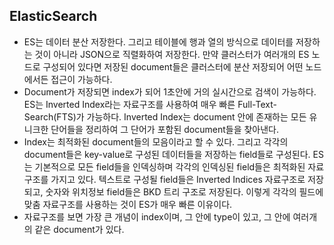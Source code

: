 ## ElasticSearch
* ES는 데이터 분산 저장한다. 그리고 테이블에 행과 열의 방식으로 데이터를 저장하는 것이 아니라 JSON으로 직렬화하여 저장한다. 만약 클러스터가 여러개의 ES 노드로 구성되어 있다면 저장된 document들은 클러스터에 분산 저장되어 어떤 노드에서든 접근이 가능하다.  
* Document가 저장되면 index가 되어 1초안에 거의 실시간으로 검색이 가능하다. ES는 Inverted Index라는 자료구조를 사용하여 매우 빠른 Full-Text-Search(FTS)가 가능하다. Inverted Index는 document 안에 존재하는 모든 유니크한 단어들을 정리하여 그 단어가 포함된 document들을 찾아낸다.
* Index는 최적화된 document들의 모음이라고 할 수 있다. 그리고 각각의 document들은 key-value로 구성된 데이터들을 저장하는 field들로 구성된다.  ES는 기본적으로 모든 field들을 인덱싱하며 각각의 인덱싱된 field들은 최적화된 자료구조를 가지고 있다. 텍스트로 구성될 field들은 Inverted Indices 자료구조로 저장되고, 숫자와 위치정보 field들은 BKD 트리 구조로 저장된다. 이렇게 각각의 필드에 맞춤 자료구조를 사용하는 것이 ES가 매우 빠른 이유이다.  
* 자료구조를 보면 가장 큰 개념이 index이며, 그 안에 type이 있고, 그 안에 여러개의 같은 document가 있다.  
